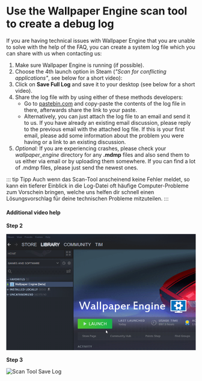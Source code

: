 # Use the Wallpaper Engine scan tool to create a debug log

If you are having technical issues with Wallpaper Engine that you are unable to solve with the help of the FAQ, you can create a system log file which you can share with us when contacting us:

1. Make sure Wallpaper Engine is running (if possible).
2. Choose the 4th launch option in Steam (*"Scan for conflicting applications"*, see below for a short video):
3. Click on **Save Full Log** and save it to your desktop (see below for a short video).
4. Share the log file with by using either of these methods developers:
    * Go to [pastebin.com](https://pastebin.com/) and copy-paste the contents of the log file in there, afterwards share the link to your paste.
    * Alternatively, you can just attach the log file to an email and send it to us. If you have already an existing email discussion, please reply to the previous email with the attached log file. If this is your first email, please add some information about the problem you were having or a link to an existing discussion.
5. *Optional:* If you are experiencing crashes, please check your *wallpaper_engine* directory for any **.mdmp** files and also send them to us either via email or by uploading them somewhere. If you can find a lot of .mdmp files, please just send the newest ones.

::: tip
Tipp Auch wenn das Scan-Tool anscheinend keine Fehler meldet, so kann ein tieferer Einblick in die Log-Datei oft häufige Computer-Probleme zum Vorschein bringen, welche uns helfen dir schnell einen Lösungsvorschlag für deine technischen Probleme mitzuteilen.
:::

#### Additional video help

**Step 2**

![Scan Tool Launch Option](./scantoollaunch.gif)

**Step 3**

![Scan Tool Save Log](./scantoolsave.gif)